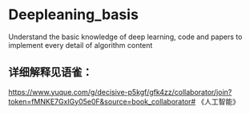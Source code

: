 # Deepleaning_basis
Understand the basic knowledge of deep learning, code and papers to implement every detail of algorithm content

## 详细解释见语雀：
https://www.yuque.com/g/decisive-p5kgf/gfk4zz/collaborator/join?token=fMNKE7GxIGy05e0F&source=book_collaborator# 《人工智能》

